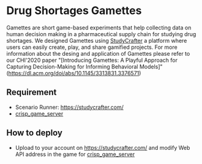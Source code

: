 # Drug Shortages Gamettes
Gamettes are short game-based experiments that help collecting data on human decision making in a pharmaceutical supply chain for studying drug shortages. We designed Gamettes using [StudyCrafter](https://studycrafter.com/) a platform where users can easily create, play, and share gamified projects. For more information about the desing and application of Gamettes please refer to our CHI'2020 paper "[Introducing Gamettes: A Playful Approach for Capturing Decision-Making for Informing Behavioral Models]"(https://dl.acm.org/doi/abs/10.1145/3313831.3376571)

## Requirement

* Scenario Runner: https://studycrafter.com/
* [crisp_game_server](https://github.com/Omidmohaddesi/crisp_game_server)

## How to deploy

* Upload to your account on https://studycrafter.com/ and modify Web API address in the game for [crisp_game_server](https://github.com/Omidmohaddesi/crisp_game_server)
